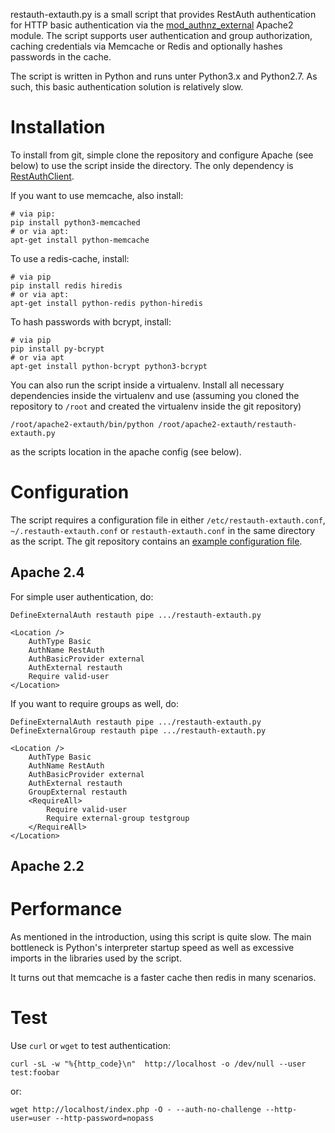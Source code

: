 restauth-extauth.py is a small script that provides RestAuth authentication for
HTTP basic authentication via the
[mod_authnz_external](https://code.google.com/p/mod-auth-external/) Apache2
module. The script supports user authentication and group authorization,
caching credentials via Memcache or Redis and optionally hashes passwords in
the cache.

The script is written in Python and runs unter Python3.x and Python2.7. As
such, this basic authentication solution is relatively slow. 

Installation
============

To install from git, simple clone the repository and configure Apache (see
below) to use the script inside the directory. The only dependency is
[RestAuthClient](https://python.restauth.net/#installation). 

If you want to use memcache, also install:

```
# via pip:
pip install python3-memcached
# or via apt:
apt-get install python-memcache
```

To use a redis-cache, install:

```
# via pip
pip install redis hiredis
# or via apt:
apt-get install python-redis python-hiredis
```

To hash passwords with bcrypt, install:

```
# via pip
pip install py-bcrypt
# or via apt
apt-get install python-bcrypt python3-bcrypt
```

You can also run the script inside a virtualenv. Install all necessary
dependencies inside the virtualenv and use (assuming you cloned the repository
to ``/root`` and created the virtualenv inside the git repository)

```
/root/apache2-extauth/bin/python /root/apache2-extauth/restauth-extauth.py
```

as the scripts location in the apache config (see below).

Configuration
=============

The script requires a configuration file in either
``/etc/restauth-extauth.conf``, ``~/.restauth-extauth.conf`` or
``restauth-extauth.conf`` in the same directory as the script. The git
repository contains an [example configuration
file](https://github.com/RestAuth/apache2-extauth/blob/master/restauth-extauth.conf.example).

Apache 2.4
----------

For simple user authentication, do:

```
DefineExternalAuth restauth pipe .../restauth-extauth.py

<Location />
    AuthType Basic
    AuthName RestAuth
    AuthBasicProvider external
    AuthExternal restauth
    Require valid-user
</Location>
```

If you want to require groups as well, do:

```
DefineExternalAuth restauth pipe .../restauth-extauth.py
DefineExternalGroup restauth pipe .../restauth-extauth.py

<Location />
    AuthType Basic
    AuthName RestAuth
    AuthBasicProvider external
    AuthExternal restauth
    GroupExternal restauth
    <RequireAll>
        Require valid-user
        Require external-group testgroup
    </RequireAll>
</Location>
```

Apache 2.2
----------

Performance
===========

As mentioned in the introduction, using this script is quite slow. The main
bottleneck is Python's interpreter startup speed as well as excessive imports
in the libraries used by the script.

It turns out that memcache is a faster cache then redis in many scenarios.

Test
====

Use ``curl`` or ``wget`` to test authentication:

```
curl -sL -w "%{http_code}\n"  http://localhost -o /dev/null --user test:foobar
```

or:

```
wget http://localhost/index.php -O - --auth-no-challenge --http-user=user --http-password=nopass
```
